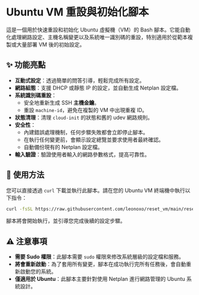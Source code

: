 # Ubuntu VM 重設與初始化腳本

這是一個用於快速重設和初始化 Ubuntu 虛擬機（VM）的 Bash 腳本。它能自動化處理網路設定、主機名稱變更以及系統唯一識別碼的重設，特別適用於從範本複製或大量部署 VM 後的初始設定。

## ✨ 功能亮點

*   **互動式設定**：透過簡單的問答引導，輕鬆完成所有設定。
*   **網路組態**：支援 DHCP 或靜態 IP 的設定，並自動生成 Netplan 設定檔。
*   **系統識別碼重設**：
    *   安全地重新生成 SSH **主機金鑰**。
    *   重設 `machine-id`，避免在複製的 VM 中出現重複 ID。
*   **狀態清理**：清理 `cloud-init` 的狀態和舊的 udev 網路規則。
*   **安全性**：
    *   內建錯誤處理機制，任何步驟失敗都會立即停止腳本。
    *   在執行任何變更前，會顯示設定總覽並要求使用者最終確認。
    *   自動備份現有的 Netplan 設定檔。
*   **輸入驗證**：驗證使用者輸入的網路參數格式，提高可靠性。

## 🚀 使用方法

您可以直接透過 `curl` 下載並執行此腳本。請在您的 Ubuntu VM 終端機中執行以下指令：

```bash
curl -fsSL https://raw.githubusercontent.com/leonoxo/reset_vm/main/reset_vm_ubuntu.sh | sudo bash
```

腳本將會開始執行，並引導您完成後續的設定步驟。

## ⚠️ 注意事項

*   **需要 Sudo 權限**：此腳本需要 `sudo` 權限來修改系統層級的設定檔和服務。
*   **將會重新啟動**：為了套用所有變更，腳本在成功執行完所有任務後，會自動重新啟動您的系統。
*   **僅適用於 Ubuntu**：此腳本主要針對使用 Netplan 進行網路管理的 Ubuntu 系統設計。